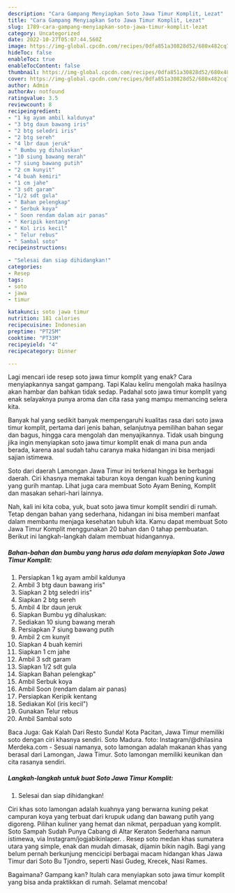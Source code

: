 ```yaml
---
description: "Cara Gampang Menyiapkan Soto Jawa Timur Komplit, Lezat"
title: "Cara Gampang Menyiapkan Soto Jawa Timur Komplit, Lezat"
slug: 1789-cara-gampang-menyiapkan-soto-jawa-timur-komplit-lezat
category: Uncategorized
date: 2022-10-27T05:07:44.560Z
image: https://img-global.cpcdn.com/recipes/0dfa851a30828d52/680x482cq70/soto-jawa-timur-komplit-foto-resep-utama.jpg
hideToc: false
enableToc: true
enableTocContent: false
thumbnail: https://img-global.cpcdn.com/recipes/0dfa851a30828d52/680x482cq70/soto-jawa-timur-komplit-foto-resep-utama.jpg
cover: https://img-global.cpcdn.com/recipes/0dfa851a30828d52/680x482cq70/soto-jawa-timur-komplit-foto-resep-utama.jpg
author: Admin
authorAv: notfound
ratingvalue: 3.5
reviewcount: 8
recipeingredient:
- "1 kg ayam ambil kaldunya"
- "3 btg daun bawang iris"
- "2 btg seledri iris"
- "2 btg sereh"
- "4 lbr daun jeruk"
- " Bumbu yg dihaluskan"
- "10 siung bawang merah"
- "7 siung bawang putih"
- "2 cm kunyit"
- "4 buah kemiri"
- "1 cm jahe"
- "3 sdt garam"
- "1/2 sdt gula"
- " Bahan pelengkap"
- " Serbuk koya"
- " Soon rendam dalam air panas"
- " Keripik kentang"
- " Kol iris kecil"
- " Telur rebus"
- " Sambal soto"
recipeinstructions:

- "Selesai dan siap dihidangkan!"
categories:
- Resep
tags:
- soto
- jawa
- timur

katakunci: soto jawa timur 
nutrition: 181 calories
recipecuisine: Indonesian
preptime: "PT25M"
cooktime: "PT33M"
recipeyield: "4"
recipecategory: Dinner

---
```



Lagi mencari ide resep soto jawa timur komplit yang enak? Cara menyiapkannya sangat gampang. Tapi Kalau keliru mengolah maka hasilnya akan hambar dan bahkan tidak sedap. Padahal soto jawa timur komplit yang enak selayaknya punya aroma dan cita rasa yang mampu memancing selera kita.


Banyak hal yang sedikit banyak mempengaruhi kualitas rasa dari soto jawa timur komplit, pertama dari jenis bahan, selanjutnya pemilihan bahan segar dan bagus, hingga cara mengolah dan menyajikannya. Tidak usah bingung jika ingin menyiapkan soto jawa timur komplit enak di mana pun anda berada, karena asal sudah tahu caranya maka hidangan ini bisa menjadi sajian istimewa.

Soto dari daerah Lamongan Jawa Timur ini terkenal hingga ke berbagai daerah. Ciri khasnya memakai taburan koya dengan kuah bening kuning yang gurih mantap. Lihat juga cara membuat Soto Ayam Bening, Komplit dan masakan sehari-hari lainnya.


Nah, kali ini kita coba, yuk, buat soto jawa timur komplit sendiri di rumah. Tetap dengan bahan yang sederhana, hidangan ini bisa memberi manfaat dalam membantu menjaga kesehatan tubuh kita. Kamu dapat membuat Soto Jawa Timur Komplit menggunakan 20 bahan dan 0 tahap pembuatan. Berikut ini langkah-langkah dalam membuat hidangannya.

<!--inarticleads1-->

##### Bahan-bahan dan bumbu yang harus ada dalam menyiapkan Soto Jawa Timur Komplit:

1. Persiapkan 1 kg ayam ambil kaldunya
1. Ambil 3 btg daun bawang iris&#34;
1. Siapkan 2 btg seledri iris&#34;
1. Siapkan 2 btg sereh
1. Ambil 4 lbr daun jeruk
1. Siapkan  Bumbu yg dihaluskan:
1. Sediakan 10 siung bawang merah
1. Persiapkan 7 siung bawang putih
1. Ambil 2 cm kunyit
1. Siapkan 4 buah kemiri
1. Siapkan 1 cm jahe
1. Ambil 3 sdt garam
1. Siapkan 1/2 sdt gula
1. Siapkan  Bahan pelengkap&#34;
1. Ambil  Serbuk koya
1. Ambil  Soon (rendam dalam air panas)
1. Persiapkan  Keripik kentang
1. Sediakan  Kol (iris kecil&#34;)
1. Gunakan  Telur rebus
1. Ambil  Sambal soto


Baca Juga: Gak Kalah Dari Resto Sunda! Kota Pacitan, Jawa Timur memiliki soto dengan ciri khasnya sendiri. Soto Madura. foto: Instagram/@dhilasina Merdeka.com - Sesuai namanya, soto lamongan adalah makanan khas yang berasal dari Lamongan, Jawa Timur. Soto lamongan memiliki keunikan dan cita rasanya sendiri. 

<!--inarticleads2-->

##### Langkah-langkah untuk buat Soto Jawa Timur Komplit:


1. Selesai dan siap dihidangkan!

Ciri khas soto lamongan adalah kuahnya yang berwarna kuning pekat campuran koya yang terbuat dari krupuk udang dan bawang putih yang digoreng. Pilihan kuliner yang hemat dan nikmat, perpaduan yang komplit. Soto Sampah Sudah Punya Cabang di Altar Keraton Sederhana namun istimewa, via Instagram/jogjabikinlaper. . Resep soto medan khas sumatera utara yang simple, enak dan mudah dimasak, dijamin bikin nagih. Bagi yang belum pernah berkunjung mencicipi berbagai macam hidangan khas Jawa Timur dari Soto Bu Tjondro, seperti Nasi Gudeg, Krecek, Nasi Rames. 

Bagaimana? Gampang kan? Itulah cara menyiapkan soto jawa timur komplit yang bisa anda praktikkan di rumah. Selamat mencoba!
